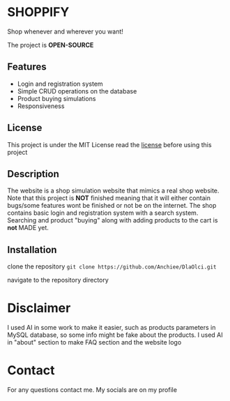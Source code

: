 <h1>SHOPPIFY</h1>
<p>Shop whenever and wherever you want!</p>

<p>The project is <b>OPEN-SOURCE</b></p>

<h2>Features</h2>
<ul>
  <li>Login and registration system</li>
  <li>Simple CRUD operations on the database</li>
  <li>Product buying simulations</li>
  <li>Responsiveness</li>
</ul>

<h2>License</h2>
<p>This project is under the MIT License read the <a href="https://github.com/Anchiee/shoppify/blob/main/LICENSE">license</a> before using this project</p>

<h2>Description</h2>
<p>The website is a shop <bold>simulation</bold> website that mimics a real shop website. Note that this project is <b>NOT</b> finished meaning that it will either contain bugs/some features wont be finished or not be on the internet. The shop contains basic login and registration system with a search system. Searching and product "buying" along with adding products to the cart is <strong>not </strong> MADE yet. </p>

<h2>Installation</h2>

clone the repository `git clone https://github.com/Anchiee/DlaOlci.git`
<p>navigate to the repository directory</p>


<h1>Disclaimer</h1>

<p>I used AI in some work to make it easier, such as products parameters in MySQL database, so some info might be fake about the products. I used AI in "about" section to make FAQ section and the website logo</p>

<h1>Contact</h1>

<p>For any questions contact me. My socials are on my profile</p>
